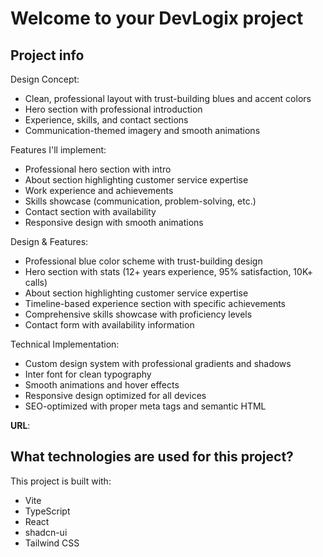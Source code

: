 # Welcome to your DevLogix project

## Project info

Design Concept:
- Clean, professional layout with trust-building blues and accent colors
- Hero section with professional introduction
- Experience, skills, and contact sections
- Communication-themed imagery and smooth animations

Features I'll implement:
- Professional hero section with intro
- About section highlighting customer service expertise
- Work experience and achievements
- Skills showcase (communication, problem-solving, etc.)
- Contact section with availability
- Responsive design with smooth animations

Design & Features:
* Professional blue color scheme with trust-building design
* Hero section with stats (12+ years experience, 95% satisfaction, 10K+ calls)
* About section highlighting customer service expertise
* Timeline-based experience section with specific achievements
* Comprehensive skills showcase with proficiency levels
* Contact form with availability information

Technical Implementation:
* Custom design system with professional gradients and shadows
* Inter font for clean typography
* Smooth animations and hover effects
* Responsive design optimized for all devices
* SEO-optimized with proper meta tags and semantic HTML

**URL**: 

## What technologies are used for this project?

This project is built with:
- Vite
- TypeScript
- React
- shadcn-ui
- Tailwind CSS
